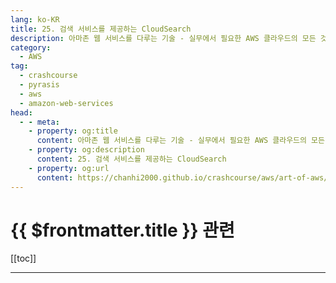```yaml
---
lang: ko-KR
title: 25. 검색 서비스를 제공하는 CloudSearch
description: 아마존 웹 서비스를 다루는 기술 - 실무에서 필요한 AWS 클라우드의 모든 것! > 25. 검색 서비스를 제공하는 CloudSearch
category:
  - AWS
tag: 
  - crashcourse
  - pyrasis
  - aws 
  - amazon-web-services
head:
  - - meta:
    - property: og:title
      content: 아마존 웹 서비스를 다루는 기술 - 실무에서 필요한 AWS 클라우드의 모든 것! > 25. 검색 서비스를 제공하는 CloudSearch
    - property: og:description
      content: 25. 검색 서비스를 제공하는 CloudSearch
    - property: og:url
      content: https://chanhi2000.github.io/crashcourse/aws/art-of-aws/25.html
---
```


# {{ $frontmatter.title }} 관련

[[toc]]

---

<TagLinks />